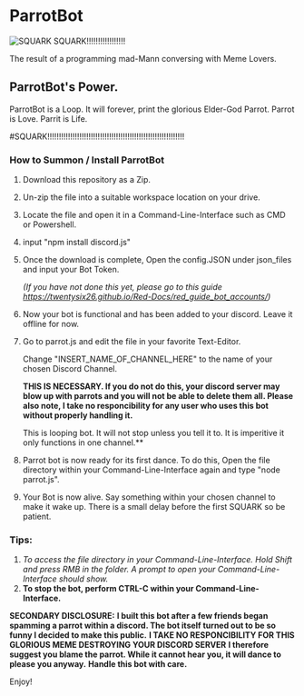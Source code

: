 # ParrotBot
![SQUARK SQUARK!!!!!!!!!!!!!!!!!](https://images.discordapp.net/attachments/334003104137871370/337974684073066496/parrot1.jpg)


The result of a programming mad-Mann conversing with Meme Lovers.

## ParrotBot's Power.
ParrotBot is a Loop. 
It will forever, print the glorious Elder-God Parrot.
Parrot is Love. 
Parrit is Life.

#SQUARK!!!!!!!!!!!!!!!!!!!!!!!!!!!!!!!!!!!!!!!!!!!!!!!!!!!!!!!!!!!!

### How to Summon / Install ParrotBot
1. Download this repository as a Zip.
2. Un-zip the file into a suitable workspace location on your drive.
3. Locate the file and open it in a Command-Line-Interface such as CMD or Powershell. 
4. input "npm install discord.js"
5. Once the download is complete, Open the config.JSON under json_files and input your Bot Token.

    _(If you have not done this yet, please go to this guide https://twentysix26.github.io/Red-Docs/red_guide_bot_accounts/)_
    
6. Now your bot is functional and has been added to your discord. Leave it offline for now. 
7. Go to parrot.js and edit the file in your favorite Text-Editor.
 
    Change "INSERT_NAME_OF_CHANNEL_HERE" to the name of your chosen Discord Channel.
    
    **THIS IS NECESSARY. If you do not do this, your discord server may blow up with parrots and you will not be able to delete them all. Please also note, I take no responcibility for any user who uses this bot without properly handling it.**
    
    This is looping bot. It will not stop unless you tell it to. It is imperitive it only functions in one channel.**
   
8. Parrot bot is now ready for its first dance. To do this, Open the file directory within your Command-Line-Interface again and type "node parrot.js".

9. Your Bot is now alive. Say something within your chosen channel to make it wake up. There is a small delay before the first SQUARK so be patient. 

### Tips:
1. _To access the file directory in your Command-Line-Interface. Hold Shift and press RMB in the folder. A prompt to open your Command-Line-Interface should show._
2. **To stop the bot, perform CTRL-C within your Command-Line-Interface.**


**SECONDARY DISCLOSURE:**
**I built this bot after a few friends began spamming a parrot within a discord. The bot itself turned out to be so funny I decided to make this public.**
**I TAKE NO RESPONCIBILITY FOR THIS GLORIOUS MEME DESTROYING YOUR DISCORD SERVER**
**I therefore suggest you blame the parrot. While it cannot hear you, it will dance to please you anyway.**
__Handle this bot with care.__

Enjoy!
